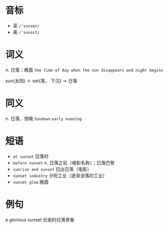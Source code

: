 # 音标

- 英 `/'sʌnset/`
- 美 `/'sʌnsɛt/`

# 词义

n. 日落；晚霞
`the time of day when the sun disappears and night begins`



sun(太阳) ＋ set(落， 下沉) → 日落

# 同义

n. 日落，傍晚
`Sundown` `early evening`

# 短语

- `at sunset` 日落时
- `before sunset` n. 日落之前（电影名称）；日落巴黎
- `sunrise and sunset` 日出日落（电影）
- `sunset industry` 夕阳工业（逐渐没落的工业）
- `sunset glow` 晚霞

# 例句

a glorious sunset
壮丽的日落景象


